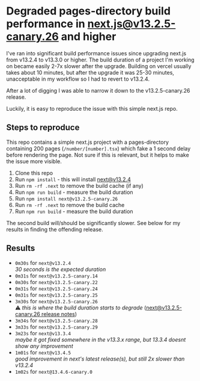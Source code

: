 # Degraded pages-directory build performance in next.js@v13.2.5-canary.26 and higher

I've ran into significant build performance issues since upgrading next.js from
v13.2.4 to v13.3.0 or higher. The build duration of a project I'm working on
became easily 2-7x slower after the upgrade. Building on vercel usually takes
about 10 minutes, but after the upgrade it was 25-30 minutes, unacceptable in my
workflow so I had to revert to v13.2.4.

After a lot of digging I was able to narrow it down to the v13.2.5-canary.26
release.

Luckily, it is easy to reproduce the issue with this simple next.js repo.

## Steps to reproduce

This repo contains a simple next.js project with a pages-directory containing
200 pages (`/number/[number].tsx`) which fake a 1 second delay before rendering
the page. Not sure if this is relevant, but it helps to make the issue more
visible.

1. Clone this repo
2. Run `npm install` - this will install next@v13.2.4
3. Run `rm -rf .next` to remove the build cache (if any)
4. Run `npm run build` - measure the build duration
5. Run `npm install next@v13.2.5-canary.26`
6. Run `rm -rf .next` to remove the build cache
7. Run `npm run build` - measure the build duration

The second build will/should be significantly slower.
See below for my results in finding the offending release.

## Results

- `0m30s` for `next@v13.2.4`  
  _30 seconds is the expected duration_
- `0m31s` for `next@v13.2.5-canary.14`
- `0m30s` for `next@v13.2.5-canary.22`
- `0m31s` for `next@v13.2.5-canary.24`
- `0m31s` for `next@v13.2.5-canary.25`
- `3m30s` for `next@v13.2.5-canary.26`  
   ⚠️ _this is where the build duration starts to degrade_ ([next@v13.2.5-canary.26 release notes](https://github.com/vercel/next.js/releases/tag/v13.2.5-canary.26))
- `3m34s` for `next@v13.2.5-canary.28`
- `3m33s` for `next@v13.2.5-canary.29`
- `3m23s` for `next@v13.3.4`  
   _maybe it got fixed somewhere in the v13.3.x range, but 13.3.4 doesnt show
  any improvement_
- `1m01s` for `next@v13.4.5`  
  _good improvement in next's latest release(s), but still 2x slower than
  v13.2.4_
- `1m02s` for `next@13.4.6-canary.0`
